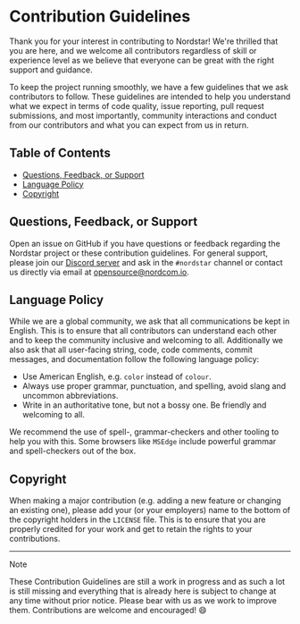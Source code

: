 # Contribution Guidelines

Thank you for your interest in contributing to Nordstar! We're thrilled that you are here, and we welcome all contributors regardless of skill or experience level as we believe that everyone can be great with the right support and guidance.

To keep the project running smoothly, we have a few guidelines that we ask contributors to follow. These guidelines are intended to help you understand what we expect in terms of code quality, issue reporting, pull request submissions, and most importantly, community interactions and conduct from our contributors and what you can expect from us in return.

## Table of Contents

 - [Questions, Feedback, or Support](#questions-feedback-or-support)
 - [Language Policy](#language-policy)
 - [Copyright](#copyright)

## Questions, Feedback, or Support

Open an issue on GitHub if you have questions or feedback regarding the Nordstar project or these contribution guidelines. For general support, please join our [Discord server](https://discord.gg/WgYVtCbR6J) and ask in the `#nordstar` channel or contact us directly via email at [opensource@nordcom.io](mailto:opensource@nordcom.io).

## Language Policy

While we are a global community, we ask that all communications be kept in English. This is to ensure that all contributors can understand each other and to keep the community inclusive and welcoming to all. Additionally we also ask that all user-facing string, code, code comments, commit messages, and documentation follow the following language policy:

 - Use American English, e.g. `color` instead of `colour`.
 - Always use proper grammar, punctuation, and spelling, avoid slang and uncommon abbreviations.
 - Write in an authoritative tone, but not a bossy one. Be friendly and welcoming to all.

We recommend the use of spell-, grammar-checkers and other tooling to help you with this. Some browsers like `MSEdge` include powerful grammar and spell-checkers out of the box.

## Copyright

When making a major contribution (e.g. adding a new feature or changing an existing one), please add your (or your employers) name to the bottom of the copyright holders in the `LICENSE` file. This is to ensure that you are properly credited for your work and get to retain the rights to your contributions.

---

> [!NOTE]
> These Contribution Guidelines are still a work in progress and as such a lot is still missing and everything that is already here is subject to change at any time without prior notice. Please bear with us as we work to improve them. Contributions are welcome and encouraged! 😄
